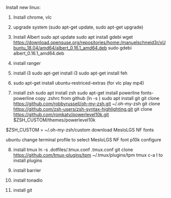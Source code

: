 Install new linux:
1. Install chrome, vlc
2. upgrade system (sudo apt-get update, sudo apt-get upgrade)
3. Install Albert
sudo apt update
sudo apt install gdebi
wget https://download.opensuse.org/repositories/home:/manuelschneid3r/xUbuntu_18.04/amd64/albert_0.16.1_amd64.deb
sudo gdebi albert_0.16.1_amd64.deb
 4. install ranger
 5. install i3
 sudo apt-get install i3
 sudo apt-get install feh

 
 6. sudo apt-get install ubuntu-restriced-extras (for vlc play mp4)
 7. install zsh
sudo apt install zsh
sudo apt-get install powerline fonts-powerline
copy .zshrc from github (ln -s )
sudo apt install git
git clone https://github.com/robbyrussell/oh-my-zsh.git ~/.oh-my-zsh
git clone https://github.com/zsh-users/zsh-syntax-highlighting.git
git clone https://github.com/romkatv/powerlevel10k.git $ZSH_CUSTOM/themes/powerlevel10k

$ZSH_CUSTOM = ~/.oh-my-zsh/custom
download MesloLGS NF fonts

ubuntu change terminal profile to select MesloLGS NF font
p10k configure

8. install tmux
ln -s .dotfiles/.tmux.conf .tmux.conf
git clone https://github.com/tmux-plugins/tpm ~/.tmux/plugins/tpm
tmux
c-a I to install plugins

9. install barrier
10. install tonadio
11. install git

